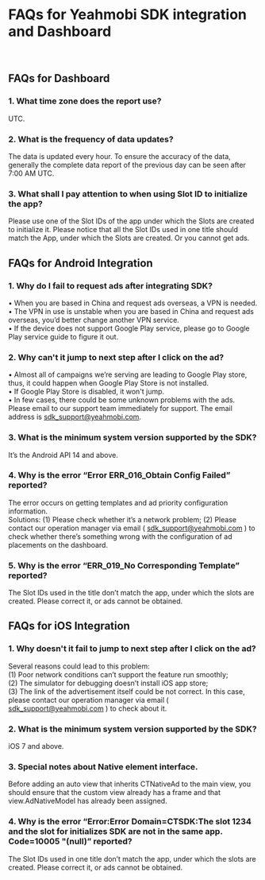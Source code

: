 # FAQs for Yeahmobi SDK integration and Dashboard
 
## FAQs for Dashboard

### 1. What time zone does the report use?
UTC.
### 2. What is the frequency of data updates?
The data is updated every hour. To ensure the accuracy of the data, generally the complete data report of the previous day can be seen after 7:00 AM UTC.
### 3. What shall I pay attention to when using Slot ID to initialize the app?
Please use one of the Slot IDs of the app under which the Slots are created to initialize it. Please notice that all the Slot IDs used in one title should match the App, under which the Slots are created. Or you cannot get ads.



## FAQs for Android Integration

### 1. Why do I fail to request ads after integrating SDK?  
•	When you are based in China and request ads overseas, a VPN is needed.   
•	The VPN in use is unstable when you are based in China and request ads overseas, you’d better change another VPN service.  
•	If the device does not support Google Play service, please go to Google Play service guide to figure it out.  
### 2. Why can't it jump to next step after I click on the ad?  
•	Almost all of campaigns we’re serving are leading to Google Play store, thus, it could happen when Google Play Store is not installed.  
•	If Google Play Store is disabled, it won't jump.  
•	In few cases, there could be some unknown problems with the ads. Please email to our support team immediately for support. The email address is sdk_support@yeahmobi.com.  
### 3. What is the minimum system version supported by the SDK?  
It’s the Android API 14 and above.  
### 4. Why is the error “Error ERR_016_Obtain Config Failed” reported?  
The error occurs on getting templates and ad priority configuration information.   
Solutions: 
(1) Please check whether it’s a network problem; 
(2) Please contact our operation manager via email ( sdk_support@yeahmobi.com ) to check whether there’s something wrong with the configuration of ad placements on the dashboard.
### 5. Why is the error “ERR_019_No Corresponding Template” reported?
The Slot IDs used in the title don’t match the app, under which the slots are created. Please correct it, or ads cannot be obtained.




## FAQs for iOS Integration

### 1. Why doesn't it fail to jump to next step after I click on the ad?
Several reasons could lead to this problem:  
(1) Poor network conditions can’t support the feature run smoothly;   
(2) The simulator for debugging doesn’t install iOS app store;   
(3) The link of the advertisement itself could be not correct. In this case, please contact our operation manager via email ( sdk_support@yeahmobi.com ) to check about it.  
### 2. What is the minimum system version supported by the SDK?
iOS 7 and above.
### 3. Special notes about Native element interface.
Before adding an auto view that inherits CTNativeAd to the main view, you should ensure that the custom view already has a frame and that view.AdNativeModel has already been assigned.
### 4. Why is the error “Error:Error Domain=CTSDK:The slot 1234 and the slot for initializes SDK are not in the same app. Code=10005 "(null)” reported?
The Slot IDs used in one title don’t match the app, under which the slots are created. Please correct it, or ads cannot be obtained.


